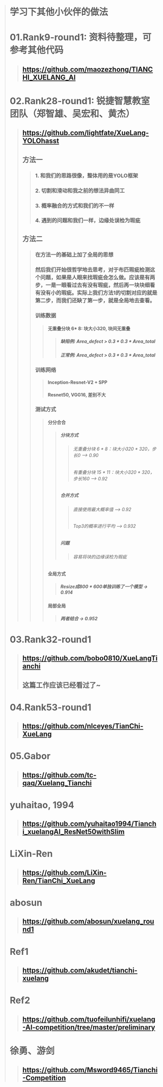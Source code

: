 ># 学习下其他小伙伴的做法
># **01.Rank9-round1: 资料待整理，可参考其他代码**
>>## https://github.com/maozezhong/TIANCHI_XUELANG_AI
># **02.Rank28-round1: 锐捷智慧教室团队（郑智雄、吴宏和、黄杰）**
>>## https://github.com/lightfate/XueLang-YOLOhasst
>>## 方法一
>>>### 1. 和我们的思路很像，整体用的是YOLO框架
>>>### 2. 切割和滑动和我之前的想法异曲同工
>>>### 3. 概率融合的方式和我们的不一样
>>>### 4. 遇到的问题和我们一样，边缘处误检为瑕疵
>>## 方法二
>>>### 在方法一的基础上加了全局的思想
>>>### <p> 然后我们开始很哲学地去思考，对于布匹瑕疵检测这个问题，如果是人眼来找瑕疵会怎么做。应该是有两步，一是一眼看过去有没有瑕疵，然后再一块块细看有没有小的瑕疵。实际上我们方法1的切割对应的就是第二步，而我们还缺了第一步，就是全局地去查看。 </p>
>>>### 训练数据
>>>>#### 无重叠分块 6* 8: 块大小320, 块间无重叠
>>>>>##### 缺陷例: Area_defect > 0.3 * 0.3 * Area_total
>>>>>##### 正常例: Area_defect > 0.3 * 0.3 * Area_total
>>>### 训练网络
>>>>#### Inception-Resnet-V2 + SPP
>>>>#### Resnet50, VGG16, 差别不大
>>>### 测试方式
>>>>#### 分分合合
>>>>>##### 分块方式
>>>>>>###### 无重叠分块  6 *  8：块大小320 * 320，步长0   —> 0.90
>>>>>>###### 有重叠分块 15 * 11：块大小320 * 320，步长160 —> 0.92
>>>>>##### 合并方式
>>>>>>###### 直接使用最大概率值 —> 0.92
>>>>>>###### Top3的概率进行平均 —> 0.932
>>>>>##### 问题
>>>>>>###### 容易将块的边缘误检为瑕疵
>>>>#### 全局方式
>>>>>##### Resize成800 * 600单独训练了一个模型 -> 0.914
>>>>#### 局部全局
>>>>>##### 两者结合 -> 0.952
># **03.Rank32-round1**
>>## https://github.com/bobo0810/XueLangTianchi
>>## 这篇工作应该已经看过了~
># **04.Rank53-round1**
>>## https://github.com/nlceyes/TianChi-XueLang
># **05.Gabor**
>>## https://github.com/tc-qaq/Xuelang_Tianchi
># yuhaitao, 1994
>>## https://github.com/yuhaitao1994/Tianchi_xuelangAI_ResNet50withSlim
># LiXin-Ren
>>## https://github.com/LiXin-Ren/TianChi_XueLang
># abosun
>>## https://github.com/abosun/xuelang_round1
># Ref1
>>## https://github.com/akudet/tianchi-xuelang
># Ref2
>>## https://github.com/tuofeilunhifi/xuelang-AI-competition/tree/master/preliminary
># 徐勇、游剑
>>## https://github.com/Msword9465/Tianchi-Competition

